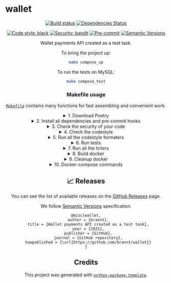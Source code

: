 # wallet

<div align="center">

[![Build status](https://github.com/brannt/wallet/workflows/build/badge.svg?branch=master&event=push)](https://github.com/brannt/wallet/actions?query=workflow%3Abuild)
[![Dependencies Status](https://img.shields.io/badge/dependencies-up%20to%20date-brightgreen.svg)](https://github.com/brannt/wallet/pulls?utf8=%E2%9C%93&q=is%3Apr%20author%3Aapp%2Fdependabot)

[![Code style: black](https://img.shields.io/badge/code%20style-black-000000.svg)](https://github.com/psf/black)
[![Security: bandit](https://img.shields.io/badge/security-bandit-green.svg)](https://github.com/PyCQA/bandit)
[![Pre-commit](https://img.shields.io/badge/pre--commit-enabled-brightgreen?logo=pre-commit&logoColor=white)](https://github.com/brannt/wallet/blob/master/.pre-commit-config.yaml)
[![Semantic Versions](https://img.shields.io/badge/%F0%9F%9A%80-semantic%20versions-informational.svg)](https://github.com/brannt/wallet/releases)

Wallet payments API created as a test task.

To bring the project up:

```bash
make compose_up
```

To run the tests on MySQL:

```bash
make compose_test
```

### Makefile usage

[`Makefile`](https://github.com/brannt/wallet/blob/master/Makefile) contains many functions for fast assembling and convenient work.

<details>
<summary>1. Download Poetry</summary>
<p>

```bash
make download-poetry
```

</p>
</details>

<details>
<summary>2. Install all dependencies and pre-commit hooks</summary>
<p>

```bash
make install
```

If you do not want to install pre-commit hooks, run the command with the NO_PRE_COMMIT flag:

```bash
make install NO_PRE_COMMIT=1
```

</p>
</details>

<details>
<summary>3. Check the security of your code</summary>
<p>

```bash
make check-safety
```

This command launches a `Poetry` and `Pip` integrity check as well as identifies security issues with `Safety` and `Bandit`. By default, the build will not crash if any of the items fail. But you can set `STRICT=1` for the entire build, or you can configure strictness for each item separately.

```bash
make check-safety STRICT=1
```

or only for `safety`:

```bash
make check-safety SAFETY_STRICT=1
```

multiple

```bash
make check-safety PIP_STRICT=1 SAFETY_STRICT=1
```

> List of flags for `check-safety` (can be set to `1` or `0`): `STRICT`, `POETRY_STRICT`, `PIP_STRICT`, `SAFETY_STRICT`, `BANDIT_STRICT`.

</p>
</details>

<details>
<summary>4. Check the codestyle</summary>
<p>

The command is similar to `check-safety` but to check the code style, obviously. It uses `Black`, `Darglint`, `Isort`, and `Mypy` inside.

```bash
make check-style
```

It may also contain the `STRICT` flag.

```bash
make check-style STRICT=1
```

> List of flags for `check-style` (can be set to `1` or `0`): `STRICT`, `BLACK_STRICT`, `DARGLINT_STRICT`, `ISORT_STRICT`, `MYPY_STRICT`.

</p>
</details>

<details>
<summary>5. Run all the codestyle formaters</summary>
<p>

Codestyle uses `pre-commit` hooks, so ensure you've run `make install` before.

```bash
make codestyle
```

</p>
</details>

<details>
<summary>6. Run tests</summary>
<p>

```bash
make test
```

</p>
</details>

<details>
<summary>7. Run all the linters</summary>
<p>

```bash
make lint
```

the same as:

```bash
make test && make check-safety && make check-style
```

> List of flags for `lint` (can be set to `1` or `0`): `STRICT`, `POETRY_STRICT`, `PIP_STRICT`, `SAFETY_STRICT`, `BANDIT_STRICT`, `BLACK_STRICT`, `DARGLINT_STRICT`, `ISORT_STRICT`, `MYPY_STRICT`.

</p>
</details>

<details>
<summary>8. Build docker</summary>
<p>

```bash
make docker
```

which is equivalent to:

```bash
make docker VERSION=latest
```

More information [here](https://github.com/brannt/wallet/tree/master/docker).

</p>
</details>

<details>
<summary>9. Cleanup docker</summary>
<p>

```bash
make clean_docker
```

or to remove all build

```bash
make clean
```
</p>

</details>
<details>
<summary>10. Docker-compose commands</summary>
<p>
Start the environment:

```bash
make compose_up
```

Start the environment in daemon mode:

```bash
make compose_up DAEMON=1
```

Stop the environment:

```bash
make compose_down
```

(Re)build the environment:

```bash
make compose_build
```

Start the environment in dev mode (dev and test dependencies installed, uvicorn with `--reload` instead of gunicorn-hosted):

```bash
make compose_up DEV=1
```

(Re)build the environment in test mode:

```bash
make compose_build DEV=1
```

Run tests on MySQL database (as opposed to SQLite); requires that the environment is in dev mode:

```bash
make compose_test
```

</p>
</details>

## 📈 Releases

You can see the list of available releases on the [GitHub Releases](https://github.com/brannt/wallet/releases) page.

We follow [Semantic Versions](https://semver.org/) specification.

```
@misc{wallet,
  author = {brannt},
  title = {Wallet payments API created as a test task},
  year = {2021},
  publisher = {GitHub},
  journal = {GitHub repository},
  howpublished = {\url{https://github.com/brannt/wallet}}
}
```

## Credits

This project was generated with [`python-package-template`](https://github.com/TezRomacH/python-package-template).
